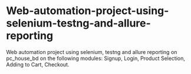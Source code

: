 # Web-automation-project-using-selenium-testng-and-allure-reporting
Web automation project using selenium, testng and allure reporting on pc_house_bd on the following modules: Signup, Login, Product Selection, Adding to Cart, Checkout.
